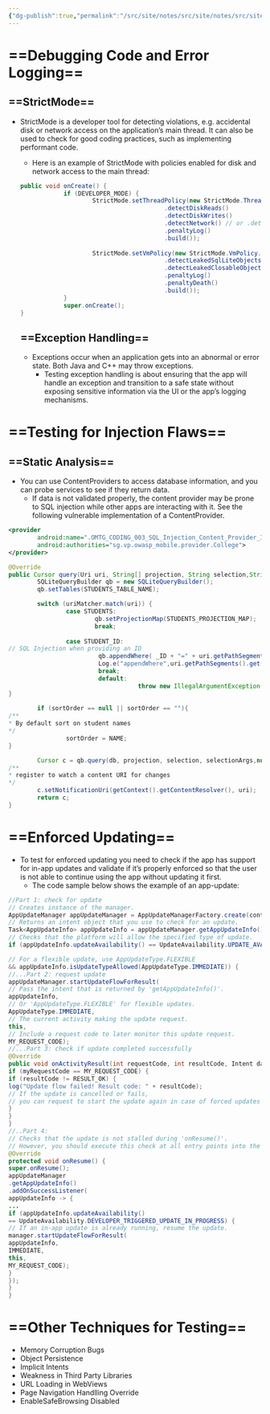 ```yaml
---
{"dg-publish":true,"permalink":"/src/site/notes/src/site/notes/src/site/notes/src/site/notes/main/cs/owasp-mastg/code-quality-and-build-settings/"}
---
```







# ==Debugging Code and Error Logging==

## ==StrictMode==

- StrictMode is a developer tool for detecting violations, e.g. accidental disk or network access on the application’s main thread. It can also be used to check for good coding practices, such as implementing performant code.
    
    - Here is an example of StrictMode with policies enabled for disk and network access to the main thread:
    
    ```Java
    public void onCreate() {
    			if (DEVELOPER_MODE) {
    					StrictMode.setThreadPolicy(new StrictMode.ThreadPolicy.Builder()
    										.detectDiskReads()
    										.detectDiskWrites()
    										.detectNetwork() // or .detectAll() for all detectable problems
    										.penaltyLog()
    										.build());
    					
    					StrictMode.setVmPolicy(new StrictMode.VmPolicy.Builder()
    										.detectLeakedSqlLiteObjects()
    										.detectLeakedClosableObjects()
    										.penaltyLog()
    										.penaltyDeath()
    										.build());
    			}
    			super.onCreate();
    }
    ```
    
    ## ==Exception Handling==
    
    - Exceptions occur when an application gets into an abnormal or error state. Both Java and C++ may throw exceptions.
        - Testing exception handling is about ensuring that the app will handle an exception and transition to a safe state without exposing sensitive information via the UI or the app’s logging mechanisms.

  

# ==Testing for Injection Flaws==

## ==Static Analysis==

- You can use ContentProviders to access database information, and you can probe services to see if they return data.
    - If data is not validated properly, the content provider may be prone to SQL injection while other apps are interacting with it. See the following vulnerable implementation of a ContentProvider.

```XML
<provider
		android:name=".OMTG_CODING_003_SQL_Injection_Content_Provider_Implementation"
		android:authorities="sg.vp.owasp_mobile.provider.College">
</provider>
```

```Java
@Override
public Cursor query(Uri uri, String[] projection, String selection,String[] selectionArgs, String sortOrder) {
		SQLiteQueryBuilder qb = new SQLiteQueryBuilder();
		qb.setTables(STUDENTS_TABLE_NAME);

		switch (uriMatcher.match(uri)) {
				case STUDENTS:
						qb.setProjectionMap(STUDENTS_PROJECTION_MAP);
						break;
				
				case STUDENT_ID:
// SQL Injection when providing an ID
						 qb.appendWhere( _ID + "=" + uri.getPathSegments().get(1));
						 Log.e("appendWhere",uri.getPathSegments().get(1).toString());
						 break;
						 default:
									throw new IllegalArgumentException("Unknown URI " + uri);
}
	
		if (sortOrder == null || sortOrder == ""){
/**
* By default sort on student names
*/
				sortOrder = NAME;
}

		Cursor c = qb.query(db, projection, selection, selectionArgs,null, null, sortOrder);
/**
* register to watch a content URI for changes
*/
		c.setNotificationUri(getContext().getContentResolver(), uri);
		return c;
}
```

# ==Enforced Updating==

- To test for enforced updating you need to check if the app has support for in-app updates and validate if it’s properly enforced so that the user is not able to continue using the app without updating it first.
    - The code sample below shows the example of an app-update:

```Java
//Part 1: check for update
// Creates instance of the manager.
AppUpdateManager appUpdateManager = AppUpdateManagerFactory.create(context);
// Returns an intent object that you use to check for an update.
Task<AppUpdateInfo> appUpdateInfo = appUpdateManager.getAppUpdateInfo();
// Checks that the platform will allow the specified type of update.
if (appUpdateInfo.updateAvailability() == UpdateAvailability.UPDATE_AVAILABLE

// For a flexible update, use AppUpdateType.FLEXIBLE
&& appUpdateInfo.isUpdateTypeAllowed(AppUpdateType.IMMEDIATE)) {
//...Part 2: request update
appUpdateManager.startUpdateFlowForResult(
// Pass the intent that is returned by 'getAppUpdateInfo()'.
appUpdateInfo,
// Or 'AppUpdateType.FLEXIBLE' for flexible updates.
AppUpdateType.IMMEDIATE,
// The current activity making the update request.
this,
// Include a request code to later monitor this update request.
MY_REQUEST_CODE);
//...Part 3: check if update completed successfully
@Override
public void onActivityResult(int requestCode, int resultCode, Intent data) {
if (myRequestCode == MY_REQUEST_CODE) {
if (resultCode != RESULT_OK) {
log("Update flow failed! Result code: " + resultCode);
// If the update is cancelled or fails,
// you can request to start the update again in case of forced updates
}
}
}
//..Part 4:
// Checks that the update is not stalled during 'onResume()'.
// However, you should execute this check at all entry points into the app.
@Override
protected void onResume() {
super.onResume();
appUpdateManager
.getAppUpdateInfo()
.addOnSuccessListener(
appUpdateInfo -> {
...
if (appUpdateInfo.updateAvailability()
== UpdateAvailability.DEVELOPER_TRIGGERED_UPDATE_IN_PROGRESS) {
// If an in-app update is already running, resume the update.
manager.startUpdateFlowForResult(
appUpdateInfo,
IMMEDIATE,
this,
MY_REQUEST_CODE);
}
});
}
}
```

# ==Other Techniques for Testing==

- Memory Corruption Bugs
- Object Persistence
- Implicit Intents
- Weakness in Third Party Libraries
- URL Loading in WebViews
- Page Navigation Handlling Override
- EnableSafeBrowsing Disabled